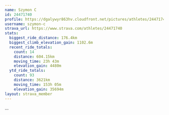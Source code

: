 ```yaml
---
name: Szymon C
id: 24471740
profile: https://dgalywyr863hv.cloudfront.net/pictures/athletes/24471740/7213253/3/large.jpg
username: szymon-c
strava_url: https://www.strava.com/athletes/24471740
stats:
  biggest_ride_distance: 176.4km
  biggest_climb_elevation_gain: 1102.6m
  recent_ride_totals:
    count: 14
    distance: 604.15km
    moving_time: 23h 43m
    elevation_gain: 4480m
  ytd_ride_totals:
    count: 93
    distance: 3621km
    moving_time: 153h 05m
    elevation_gain: 35694m
layout: strava_member
--- 
```

...
